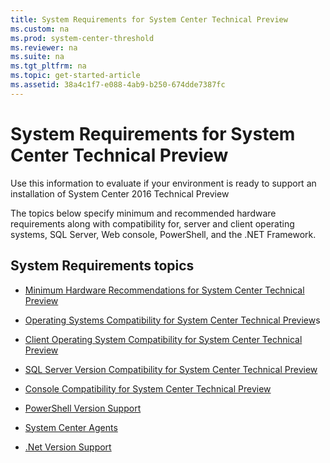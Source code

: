 ```yaml
---
title: System Requirements for System Center Technical Preview
ms.custom: na
ms.prod: system-center-threshold
ms.reviewer: na
ms.suite: na
ms.tgt_pltfrm: na
ms.topic: get-started-article
ms.assetid: 38a4c1f7-e088-4ab9-b250-674dde7387fc
---
```

# System Requirements for System Center Technical Preview
Use this information to evaluate if your environment is ready to support an installation of System Center 2016 Technical Preview

The topics below specify minimum and recommended hardware requirements along with compatibility  for, server and client operating systems, SQL Server, Web console, PowerShell, and the .NET Framework.

## System Requirements topics

-   [Minimum Hardware Recommendations for System Center Technical Preview](Minimum-Hardware-Recommendations-for-System-Center-Technical-Preview.md)

-   [Operating Systems Compatibility for System Center Technical Preview](Operating-Systems-Compatibility-for-System-Center-Technical-Preview.md)s

-   [Client Operating System Compatibility for System Center Technical Preview](Client-Operating-System-Compatibility-for-System-Center-Technical-Preview.md)

-   [SQL Server Version Compatibility for System Center Technical Preview](SQL-Server-Version-Compatibility-for-System-Center-Technical-Preview.md)

-   [Console Compatibility for System Center Technical Preview](Console-Compatibility-for-System-Center-Technical-Preview.md)

-   [PowerShell Version Support](PowerShell-Version-Support.md)

-   [System Center Agents](System-Center-Agents.md)

-   [.Net Version Support](Dot-Net-Version-Support.md)



